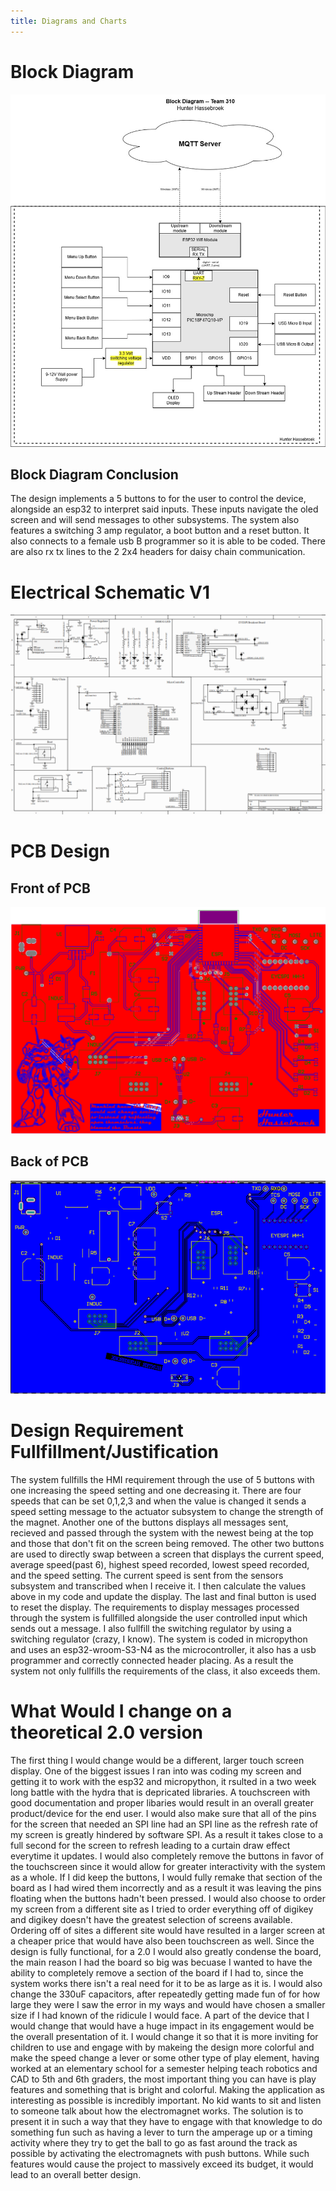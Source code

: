 ```yaml
---
title: Diagrams and Charts
---
```

# Block Diagram
<img src="https://github.com/KhakiSaturday/KhakiSaturday.github.io/blob/main/Images/Hunter_Hassebroek_Block%20Diagram-314_Team_310%20(1).jpg?raw=true">

## Block Diagram Conclusion
The design implements a 5 buttons to for the user to control the device, alongside an esp32 to interpret said inputs. These inputs navigate the oled screen and will send messages to other subsystems. The system also features a switching 3 amp regulator, a boot button and a reset button. It also connects to a female usb B programmer so it is able to be coded. There are also rx tx lines to the 2 2x4 headers for daisy chain communication.

# Electrical Schematic V1
<img src="https://github.com/KhakiSaturday/KhakiSaturday.github.io/blob/main/Images/pcbschematic.png?raw=true">

# PCB Design

## Front of PCB
<img src="https://github.com/KhakiSaturday/KhakiSaturday.github.io/blob/main/Images/front_of_design.png?raw=true">

## Back of PCB
<img src="https://github.com/KhakiSaturday/KhakiSaturday.github.io/blob/main/Images/pcbback.png?raw=true">

# Design Requirement Fullfillment/Justification
The system fullfills the HMI requirement through the use of 5 buttons with one increasing the speed setting and one decreasing it. There are four speeds that can be set 0,1,2,3 and when the value is changed it sends a speed setting message to the actuator subsystem to change the strength of the magnet. Another one of the buttons displays all messages sent, recieved and passed through the system with the newest being at the top and those that don't fit on the screen being removed. The other two buttons are used to directly swap between a screen that displays the current speed, average speed(past 6), highest speed recorded, lowest speed recorded, and the speed setting. The current speed is sent from the sensors subsystem and transcribed when I receive it. I then calculate the values above in my code and update the display. The last and final button is used to reset the display. The requirements to display messages processed through the system is fullfilled alongside the user controlled input which sends out a message. I also fullfill the switching regulator by using a switching regulator (crazy, I know). The system is coded in micropython and uses an esp32-wroom-S3-N4 as the microcontroller, it also has a usb programmer and correctly connected header placing. As a result the system not only fullfills the requirements of the class, it also exceeds them.


# What Would I change on a theoretical 2.0 version
The first thing I would change would be a different, larger touch screen display. One of the biggest issues I ran into was coding my screen and getting it to work with the esp32 and micropython, it rsulted in a two week long battle with the hydra that is depricated libraries. A touchscreen with good documentation and proper libaries would result in an overall greater product/device for the end user. I would also make sure that all of the pins for the screen that needed an SPI line had an SPI line as the refresh rate of my screen is greatly hindered by software SPI. As a result it takes close to a full second for the screen to refresh leading to a curtain draw effect everytime it updates. I would also completely remove the buttons in favor of the touchscreen since it would allow for greater interactivity with the system as a whole. If I did keep the buttons, I would fully remake that section of the board as I had wired them incorrectly and as a result it was leaving the pins floating when the buttons hadn't been pressed. I would also choose to order my screen from a different site as I tried to order everything off of digikey and digikey doesn't have the greatest selection of screens available. Ordering off of sites a different site would have resulted in a larger screen at a cheaper price that would have also been touchscreen as well. Since the design is fully functional, for a 2.0 I would also greatly condense the board, the main reason I had the board so big was becuase I wanted to have the ability to completely remove a section of the board if I had to, since the system works there isn't a real need for it to be as large as it is. I would also change the 330uF capacitors, after repeatedly getting made fun of for how large they were I saw the error in my ways and would have chosen a smaller size if I had known of the ridicule I would face. A part of the device that I would change that would have a huge impact in its engagement would be the overall presentation of it. I would change it so that it is more inviting for children to use and engage with by makeing the design more colorful and make the speed change a lever or some other type of play element, having worked at an elementary school for a semester helping teach robotics and CAD to 5th and 6th graders, the most important thing you can have is play features and something that is bright and colorful. Making the application as interesting as possible is incredibly important. No kid wants to sit and listen to someone talk about how the electromagnet works. The solution is to present it in such a way that they have to engage with that knowledge to do something fun such as having a lever to turn the amperage up or a timing activity where they try to get the ball to go as fast around the track as possible by activating the electromagnets with push buttons. While such features would cause the project to massively exceed its budget, it would lead to an overall better design.